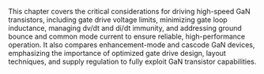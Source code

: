 This chapter covers the critical considerations for driving high-speed GaN transistors, including gate drive voltage limits, minimizing gate loop inductance, managing dv/dt and di/dt immunity, and addressing ground bounce and common mode current to ensure reliable, high-performance operation. It also compares enhancement-mode and cascode GaN devices, emphasizing the importance of optimized gate drive design, layout techniques, and supply regulation to fully exploit GaN transistor capabilities.

